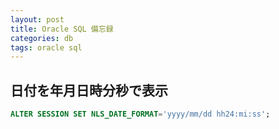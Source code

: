 ```yaml
---
layout: post
title: Oracle SQL 備忘録
categories: db
tags: oracle sql
---
```


## 日付を年月日時分秒で表示

```sql
ALTER SESSION SET NLS_DATE_FORMAT='yyyy/mm/dd hh24:mi:ss';
```


